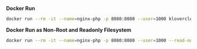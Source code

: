 **Docker Run**
```sh
docker run --rm -it --name=nginx-php -p 8080:8080 --user=1000 klovercloud/nginx-1.20.1-php7.4-fpm:debian-v1.0.0
```


**Docker Run as Non-Root and Readonly Filesystem**
```sh
docker run --rm -it --name=nginx-php -p 8080:8080 --user=1000 --read-only --tmpfs=/tmp -v /root/vol/nginx/run:/var/run/nginx --tmpfs=/var/cache/nginx --tmpfs=/var/log/nginx --tmpfs=/var/log --tmpfs=/run/php klovercloud/nginx-1.20.1-php7.4-fpm:stage-1-debian-v1.0.0
```

